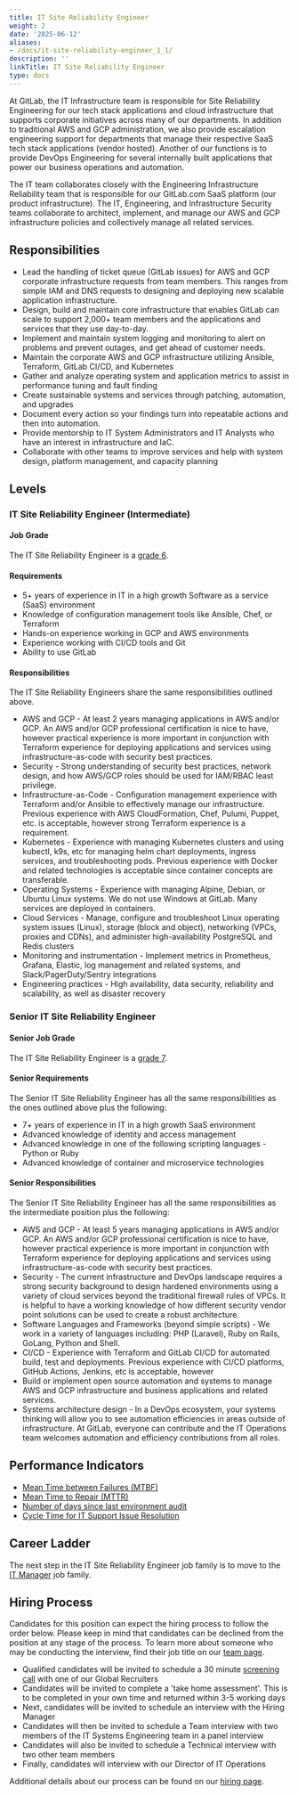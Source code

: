 ```yaml
---
title: IT Site Reliability Engineer
weight: 2
date: '2025-06-12'
aliases:
- /docs/it-site-reliability-engineer_1_1/
description: ''
linkTitle: IT Site Reliability Engineer
type: docs
---
```


At GitLab, the IT Infrastructure team is responsible for Site Reliability Engineering for our tech stack applications and cloud infrastructure that supports corporate initiatives across many of our departments. In addition to traditional AWS and GCP administration, we also provide escalation engineering support for departments that manage their respective SaaS tech stack applications (vendor hosted). Another of our functions is to provide DevOps Engineering for several internally built applications that power our business operations and automation.

The IT team collaborates closely with the Engineering Infrastructure Reliability team that is responsible for our GitLab.com SaaS platform (our product infrastructure). The IT, Engineering, and Infrastructure Security teams collaborate to architect, implement, and manage our AWS and GCP infrastructure policies and collectively manage all related services.

## Responsibilities

- Lead the handling of ticket queue (GitLab issues) for AWS and GCP corporate infrastructure requests from team members. This ranges from simple IAM and DNS requests to designing and deploying new scalable application infrastructure.
- Design, build and maintain core infrastructure that enables GitLab can scale to support 2,000+ team members and the applications and services that they use day-to-day.
- Implement and maintain system logging and monitoring to alert on problems and prevent outages, and get ahead of customer needs.
- Maintain the corporate AWS and GCP infrastructure utilizing Ansible, Terraform, GitLab CI/CD, and Kubernetes
- Gather and analyze operating system and application metrics to assist in performance tuning and fault finding
- Create sustainable systems and services through patching, automation, and upgrades
- Document every action so your findings turn into repeatable actions and then into automation.
- Provide mentorship to IT System Administrators and IT Analysts who have an interest in infrastructure and IaC.
- Collaborate with other teams to improve services and help with system design, platform management, and capacity planning

## Levels

### IT Site Reliability Engineer (Intermediate)

#### Job Grade

The IT Site Reliability Engineer is a [grade 6](/handbook/total-rewards/compensation/compensation-calculator/#gitlab-job-grades).

#### Requirements

- 5+ years of experience in IT in a high growth Software as a service (SaaS) environment
- Knowledge of configuration management tools like Ansible, Chef, or Terraform
- Hands-on experience working in GCP and AWS environments
- Experience working with CI/CD tools and Git
- Ability to use GitLab

#### Responsibilities

The IT Site Reliability Engineers share the same responsibilities outlined above.

- AWS and GCP - At least 2 years managing applications in AWS and/or GCP. An AWS and/or GCP professional certification is nice to have, however practical experience is more important in conjunction with Terraform experience for deploying applications and services using infrastructure-as-code with security best practices.
- Security - Strong understanding of security best practices, network design, and how AWS/GCP roles should be used for IAM/RBAC least privilege.
- Infrastructure-as-Code - Configuration management experience with Terraform  and/or Ansible to effectively manage our infrastructure. Previous experience with AWS CloudFormation, Chef, Pulumi, Puppet, etc. is acceptable, however strong Terraform experience is a requirement.
- Kubernetes - Experience with managing Kubernetes clusters and using kubectl, k9s, etc for managing helm chart deployments, ingress services, and troubleshooting pods. Previous experience with Docker and related technologies is acceptable since container concepts are transferable.
- Operating Systems - Experience with managing Alpine, Debian, or Ubuntu Linux systems. We do not use Windows at GitLab. Many services are deployed in containers.
- Cloud Services - Manage, configure and troubleshoot Linux operating system issues (Linux), storage (block and object), networking (VPCs, proxies and CDNs), and administer high-availability PostgreSQL and Redis clusters
- Monitoring and instrumentation - Implement metrics in Prometheus, Grafana, Elastic, log management and related systems, and Slack/PagerDuty/Sentry integrations
- Engineering practices -  High availability, data security, reliability and scalability, as well as disaster recovery

### Senior IT Site Reliability Engineer

#### Senior Job Grade

The IT Site Reliability Engineer is a [grade 7](/handbook/total-rewards/compensation/compensation-calculator/#gitlab-job-grades).

#### Senior Requirements

The Senior IT Site Reliability Engineer has all the same responsibilities as the ones outlined above plus the following:

- 7+ years of experience in IT in a high growth SaaS environment
- Advanced knowledge of identity and access management
- Advanced knowledge in one of the following scripting languages - Python or Ruby
- Advanced knowledge of container and microservice technologies

#### Senior Responsibilities

The Senior IT Site Reliability Engineer has all the same responsibilities as the intermediate position plus the following:

- AWS and GCP - At least 5 years managing applications in AWS and/or GCP. An AWS and/or GCP professional certification is nice to have, however practical experience is more important in conjunction with Terraform experience for deploying applications and services using infrastructure-as-code with security best practices.
- Security - The current infrastructure and DevOps landscape requires a strong security background to design hardened environments using a variety of cloud services beyond the traditional firewall rules of VPCs. It is helpful to have a working knowledge of how different security vendor point solutions can be used to create a robust architecture.
- Software Languages and Frameworks (beyond simple scripts) - We work in a variety of languages including: PHP (Laravel), Ruby on Rails, GoLang, Python and Shell.
- CI/CD - Experience with Terraform and GitLab CI/CD for automated build, test and deployments. Previous experience with CI/CD platforms, GitHub Actions, Jenkins, etc is acceptable, however
- Build or implement open source automation and systems to manage AWS and GCP  infrastructure and business applications and related services.
- Systems architecture design - In a DevOps ecosystem, your systems thinking will allow you to see automation efficiencies in areas outside of infrastructure. At GitLab, everyone can contribute and the IT Operations team welcomes automation and efficiency contributions from all roles.

## Performance Indicators

- [Mean Time between Failures (MTBF)](https://internal.gitlab.com/handbook/it/it-performance-indicators/#mean-time-between-failures-mtbf)
- [Mean Time to Repair (MTTR)](https://internal.gitlab.com/handbook/it/it-performance-indicators/#mean-time-to-repair-mttr)
- [Number of days since last environment audit](https://internal.gitlab.com/handbook/it/it-performance-indicators/#number-of-days-since-last-environment-audit)
- [Cycle Time for IT Support Issue Resolution](https://internal.gitlab.com/handbook/it/it-performance-indicators/#cycle-time-for-it-support-issue-resolution)

## Career Ladder

The next step in the IT Site Reliability Engineer job family is to move to the [IT Manager](/job-families/finance/manager-it/) job family.

## Hiring Process

Candidates for this position can expect the hiring process to follow the order below. Please keep in mind that candidates can be declined from the position at any stage of the process. To learn more about someone who may be conducting the interview, find their job title on our [team page](/handbook/company/team/).

- Qualified candidates will be invited to schedule a 30 minute [screening call](/handbook/hiring/interviewing/#screening-call) with one of our Global Recruiters
- Candidates will be invited to complete a 'take home assessment'.  This is to be completed in your own time and returned within 3-5 working days
- Next, candidates will be invited to schedule an interview with the Hiring Manager
- Candidates will then be invited to schedule a Team interview with two members of the IT Systems Engineering team in a panel interview
- Candidates will also be invited to schedule a Technical interview with two other team members
- Finally, candidates will interview with our Director of IT Operations

Additional details about our process can be found on our [hiring page](/handbook/hiring/).
